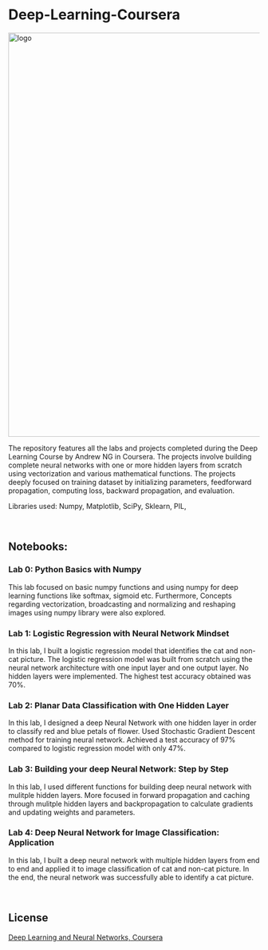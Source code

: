 # Deep-Learning-Coursera

<img width="808" alt="logo" src="https://user-images.githubusercontent.com/46661726/119045908-0d052b00-b98a-11eb-95e3-8a96c74afebe.png">


The repository features all the labs and projects completed during the Deep Learning Course by Andrew NG in Coursera. The projects involve building complete neural networks with one or more hidden layers from scratch using vectorization and various mathematical functions. The projects deeply focused on training dataset by initializing parameters, feedforward propagation, computing loss, backward propagation, and evaluation. 

Libraries used: Numpy, Matplotlib, SciPy, Sklearn, PIL,

<br>

## Notebooks:


### Lab 0: Python Basics with Numpy

This lab focused on basic numpy functions and using numpy for deep learning functions like softmax, sigmoid etc. Furthermore, Concepts regarding vectorization, broadcasting and normalizing and reshaping images using numpy library were also explored.

### Lab 1: Logistic Regression with Neural Network Mindset

In this lab, I built a logistic regression model that identifies the cat and non-cat picture. The logistic regression model was built from scratch using the neural network architecture with one input layer and one output layer. No hidden layers were implemented. The highest test accuracy obtained was 70%.


### Lab 2: Planar Data Classification with One Hidden Layer

In this lab, I designed a deep Neural Network with one hidden layer in order to classify red and blue petals of flower. Used Stochastic Gradient Descent method for training neural network. Achieved a test accuracy of 97% compared to logistic regression model with only 47%.


### Lab 3: Building your deep Neural Network: Step by Step

In this lab, I used different functions for building deep neural network with mulitple hidden layers. More focused in forward propagation and caching through mulitple hidden layers and backpropagation to calculate gradients and updating weights and parameters. 


### Lab 4: Deep Neural Network for Image Classification: Application

In this lab, I built a deep neural network with multiple hidden layers from end to end and applied it to image classification of cat and non-cat picture. In the end, the neural network was successfully able to identify a cat picture. 

<br>


## License

<a href="https://www.coursera.org/learn/neural-networks-deep-learning/home/welcome" targetr="blank">Deep Learning and Neural Networks, Coursera</a>
